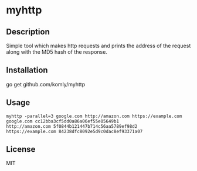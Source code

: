 # myhttp

## Description
Simple tool which makes http requests and prints the address of the request along
with the MD5 hash of the response.

## Installation
go get github.com/komly/myhttp

## Usage
```
myhttp -parallel=3 google.com http://amazon.com https://example.com
google.com cc12bba3cf5dd0a86a06ef55e05649b1
http://amazon.com 5f0844b121447b714c56aa5789ef98d2
https://example.com 84238dfc8092e5d9c0dac8ef93371a07
```
## License
MIT
